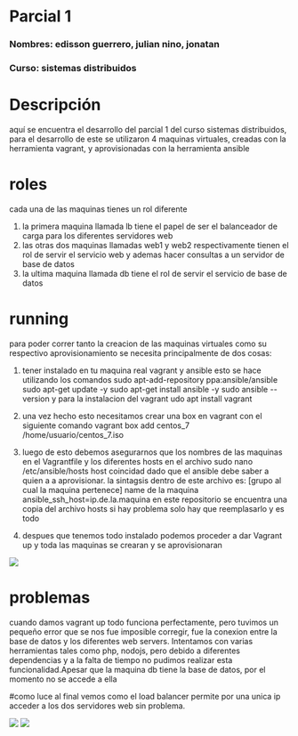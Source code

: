 # Parcial 1

### **Nombres:** edisson guerrero, julian nino, jonatan
### **Curso:** sistemas distribuidos

# Descripción
aquí se encuentra el desarrollo del parcial 1 del curso sistemas distribuidos, para el desarrollo de este se utilizaron 4 maquinas virtuales, creadas con la herramienta vagrant, y aprovisionadas con la herramienta ansible

# roles
cada una de las maquinas tienes un rol diferente
1) la primera maquina llamada lb tiene el papel de ser el balanceador de carga para los diferentes servidores web
2) las otras dos maquinas llamadas web1 y web2 respectivamente tienen el rol de servir el servicio web y ademas hacer consultas a un servidor de base de datos
3) la ultima maquina llamada db tiene el rol de servir el servicio de base de datos

# running
para poder correr tanto la creacion de las maquinas virtuales como su respectivo aprovisionamiento se necesita principalmente de dos cosas:

1) tener instalado en tu maquina real vagrant y ansible esto se hace utilizando los comandos
sudo apt-add-repository ppa:ansible/ansible
sudo apt-get update -y
sudo apt-get install ansible -y
sudo ansible --version
y para la instalacion del vagrant 
udo apt install vagrant

2) una vez hecho esto necesitamos crear una box en vagrant con el siguiente comando
vagrant box add centos_7 /home/usuario/centos_7.iso

3) luego de esto debemos asegurarnos que los nombres de las maquinas en el Vagrantfile y los diferentes hosts en el archivo 
sudo nano /etc/ansible/hosts
 host coincidad dado que el ansible debe saber a quien a a aprovisionar.
 la sintagsis dentro de este archivo es:
 [grupo al cual la maquina pertenece]
name de la maquina ansible_ssh_host=ip.de.la.maquina
en este repositorio se encuentra una copia del archivo hosts si hay problema
solo hay que reemplasarlo y es todo

4) despues que tenemos todo instalado podemos proceder a dar Vagrant up y toda las maquinas se crearan y se aprovisionaran

![][1]


# problemas
cuando damos vagrant up todo funciona perfectamente, pero tuvimos un pequeño error que se nos fue imposible corregir, fue la conexion entre la base de datos y los 
diferentes web servers. Intentamos con varias herramientas tales como php, nodojs, pero debido a diferentes dependencias y a la falta de tiempo 
no pudimos realizar esta funcionalidad.Apesar que la maquina db tiene la base de datos, por el momento no se accede a ella

#como luce 
al final vemos como el load balancer permite por una unica ip acceder a los dos servidores web sin problema.

![][2]
![][3]






[1]:images/1.png
[2]:images/2.png
[3]:images/3.png



